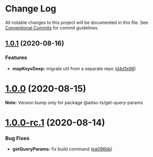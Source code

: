 # Change Log

All notable changes to this project will be documented in this file.
See [Conventional Commits](https://conventionalcommits.org) for commit guidelines.

## [1.0.1](https://github.com/adam-sokolowski/frontend-utils/compare/@adso-ts/get-query-params@1.0.0...@adso-ts/get-query-params@1.0.1) (2020-08-16)


### Features

* **mapKeysDeep:** migrate util from a separate repo ([d4d1e96](https://github.com/adam-sokolowski/frontend-utils/commit/d4d1e969271ddd9eb2b2f5aad717c456a236c7f4))





# [1.0.0](https://github.com/adam-sokolowski/frontend-utils/compare/@adso-ts/get-query-params@1.0.0-rc.1...@adso-ts/get-query-params@1.0.0) (2020-08-15)

**Note:** Version bump only for package @adso-ts/get-query-params





# [1.0.0-rc.1](https://github.com/adam-sokolowski/frontend-utils/compare/@adso-ts/get-query-params@1.1.0...@adso-ts/get-query-params@1.0.0-rc.1) (2020-08-14)


### Bug Fixes

* **getQueryParams:** fix build command ([ea086bb](https://github.com/adam-sokolowski/frontend-utils/commit/ea086bb38ee0736b3f83e757cb6b61628b14281c))
